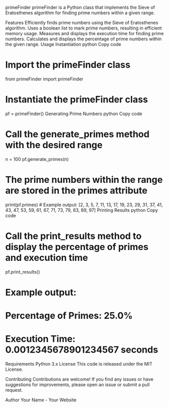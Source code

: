 primeFinder
primeFinder is a Python class that implements the Sieve of Eratosthenes algorithm for finding prime numbers within a given range.

Features
Efficiently finds prime numbers using the Sieve of Eratosthenes algorithm.
Uses a boolean list to mark prime numbers, resulting in efficient memory usage.
Measures and displays the execution time for finding prime numbers.
Calculates and displays the percentage of prime numbers within the given range.
Usage
Instantiation
python
Copy code
# Import the primeFinder class
from primeFinder import primeFinder

# Instantiate the primeFinder class
pf = primeFinder()
Generating Prime Numbers
python
Copy code
# Call the generate_primes method with the desired range
n = 100
pf.generate_primes(n)

# The prime numbers within the range are stored in the primes attribute
print(pf.primes)  # Example output: [2, 3, 5, 7, 11, 13, 17, 19, 23, 29, 31, 37, 41, 43, 47, 53, 59, 61, 67, 71, 73, 79, 83, 89, 97]
Printing Results
python
Copy code
# Call the print_results method to display the percentage of primes and execution time
pf.print_results()

# Example output:
# Percentage of Primes: 25.0%
# Execution Time: 0.0012345678901234567 seconds
Requirements
Python 3.x
License
This code is released under the MIT License.

Contributing
Contributions are welcome! If you find any issues or have suggestions for improvements, please open an issue or submit a pull request.

Author
Your Name - Your Website
